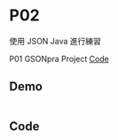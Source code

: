 # P02

使用 JSON Java 進行練習

P01 GSONpra Project [Code](https://github.com/kancheng/JSONPraNote/tree/master/prj/GSONpra)


## Demo

![]()


## Code

